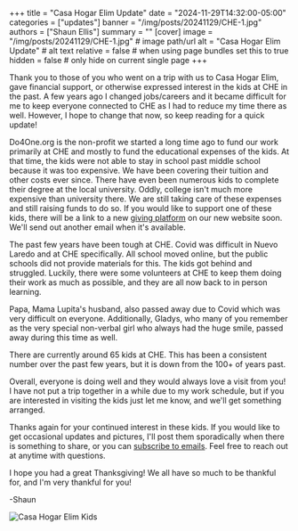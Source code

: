 +++
title = "Casa Hogar Elim Update"
date = "2024-11-29T14:32:00-05:00"
categories = ["updates"]
banner = "/img/posts/20241129/CHE-1.jpg"
authors = ["Shaun Ellis"]
summary = ""
[cover]
image = "/img/posts/20241129/CHE-1.jpg" # image path/url
alt = "Casa Hogar Elim Update" # alt text
relative = false # when using page bundles set this to true
hidden = false # only hide on current single page
+++

Thank you to those of you who went on a trip with us to Casa Hogar Elim, gave financial support, or otherwise expressed interest in the kids at CHE in the past. A few years ago I changed jobs/careers and it became difficult for me to keep everyone connected to CHE as I had to reduce my time there as well. However, I hope to change that now, so keep reading for a quick update!

Do4One.org is the non-profit we started a long time ago to fund our work primarily at CHE and mostly to fund the educational expenses of the kids. At that time, the kids were not able to stay in school past middle school because it was too expensive. We have been covering their tuition and other costs ever since. There have even been numerous kids to complete their degree at the local university. Oddly, college isn't much more expensive than university there. We are still taking care of these expenses and still raising funds to do so. If you would like to support one of these kids, there will be a link to a new [giving platform](/give) on our new website soon. We'll send out another email when it's available.

The past few years have been tough at CHE. Covid was difficult in Nuevo Laredo and at CHE specifically. All school moved online, but the public schools did not provide materials for this. The kids got behind and struggled. Luckily, there were some volunteers at CHE to keep them doing their work as much as possible, and they are all now back to in person learning.

Papa, Mama Lupita's husband, also passed away due to Covid which was very difficult on everyone. Additionally, Gladys, who many of you remember as the very special non-verbal girl who always had the huge smile, passed away during this time as well.

There are currently around 65 kids at CHE. This has been a consistent number over the past few years, but it is down from the 100+ of years past.

Overall, everyone is doing well and they would always love a visit from you! I have not put a trip together in a while due to my work schedule, but if you are interested in visiting the kids just let me know, and we'll get something arranged.

Thanks again for your continued interest in these kids. If you would like to get occasional updates and pictures, I'll post them sporadically when there is something to share, or you can [subscribe to emails](/contact). Feel free to reach out at anytime with questions.

I hope you had a great Thanksgiving! We all have so much to be thankful for, and I'm very thankful for you!

-Shaun

![Casa Hogar Elim Kids](/img/posts/20241129/CHE-2.jpg)